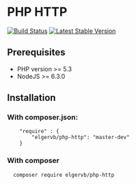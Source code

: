 # PHP HTTP 

[![Build Status](https://travis-ci.org/elgervb/php-http.svg?branch=master)](https://travis-ci.org/elgervb/php-http)
[![Latest Stable Version](https://poser.pugx.org/elgervb/php-http/version.svg)](https://packagist.org/packages/elgervb/php-http)<br/>

## Prerequisites

 * PHP version >= 5.3
 * NodeJS >= 6.3.0

## Installation

### With composer.json:

```
	"require" : {
		"elgervb/php-http": "master-dev"
	}
```

### With composer
```
  composer require elgervb/php-http
```
